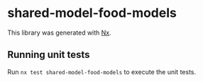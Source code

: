 # shared-model-food-models

This library was generated with [Nx](https://nx.dev).

## Running unit tests

Run `nx test shared-model-food-models` to execute the unit tests.
